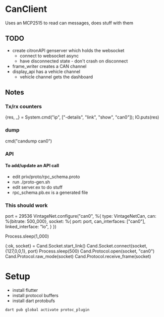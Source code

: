 # CanClient
Uses an MCP2515 to read can messages, does stuff with them


## TODO
* create citronAPI genserver which holds the websocket
  * connect to websocket async
  * have disconnected state - don't crash on disconnect
* frame_writer creates a CAN channel 
* display_api has a vehicle channel
  * vehicle channel gets the dashboard
  


## Notes



### Tx/rx counters
{res, _} = System.cmd("ip", ["-details", "link", "show", "can0"]); IO.puts(res)
### dump
cmd("candump can0")

### API
#### To add/update an API call
* edit priv/proto/rpc_schema.proto
* run ./proto-gen.sh
* edit server.ex to do stuff
* rpc_schema.pb.ex is a generated file

### This should work
port = 29536
VintageNet.configure("can0", %{
    type: VintageNetCan,
    can: %{bitrate: 500_000},
    socket: %{
      port: port,
      can_interfaces: ["can0"],
      linked_interface: "lo",
    }
  })

Process.sleep(1_000)

{:ok, socket} = Cand.Socket.start_link()
Cand.Socket.connect(socket, {127,0,0,1}, port)
Process.sleep(500)
Cand.Protocol.open(socket, "can0")
Cand.Protocol.raw_mode(socket)
Cand.Protocol.receive_frame(socket)


# Setup
* install flutter
* install protocol buffers
* install dart protobufs
```
dart pub global activate protoc_plugin
```